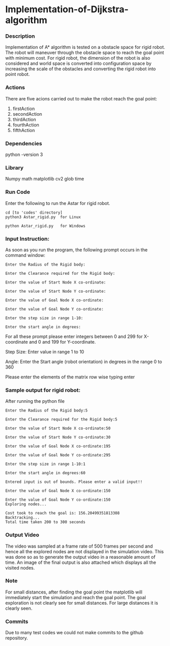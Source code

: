 # Implementation-of-Dijkstra-algorithm
### Description
Implementation of A* algorithm is tested on a obstacle space for rigid robot. The robot will maneuver through the obstacle space to reach the goal point with minimum cost. For rigid robot, the dimension of the robot is also considered and world space is converted into configuration space by increasing the scale of the obstacles and converting the rigid robot into point robot.

### Actions
There are five acions carried out to make the robot reach the goal point:
1. firstAction
2. secondAction
3. thirdAction
4. fourthAction
5. fifthAction



### Dependencies 
python -version 3   

### Library
Numpy
math
matplotlib
cv2
glob
time

### Run Code
Enter the following to run the Astar for rigid robot.

```
cd [to 'codes' directory]
python3 Astar_rigid.py  for Linux 

python Astar_rigid.py   for Windows 
```

### Input Instruction:
As soon as you run the program, the following prompt occurs in the command window:
```
Enter the Radius of the Rigid body:

Enter the Clearance required for the Rigid body:

Enter the value of Start Node X co-ordinate:

Enter the value of Start Node Y co-ordinate:

Enter the value of Goal Node X co-ordinate:

Enter the value of Goal Node Y co-ordinate:

Enter the step size in range 1-10:

Enter the start angle in degrees:
```
For all these prompt please enter integers between 0 and 299 for X-coordinate and 0 and 199 for Y-coordinate.

Step Size: Enter value in range 1 to 10

Angle: Enter the Start angle (robot orientation) in degrees in the range 0 to 360

Please enter the elements of the matrix row wise typing enter


### Sample output for rigid robot:
After running the python file
```
Enter the Radius of the Rigid body:5

Enter the Clearance required for the Rigid body:5

Enter the value of Start Node X co-ordinate:50

Enter the value of Start Node Y co-ordinate:30

Enter the value of Goal Node X co-ordinate:195

Enter the value of Goal Node Y co-ordinate:295

Enter the step size in range 1-10:1

Enter the start angle in degrees:60

Entered input is out of bounds. Please enter a valid input!!

Enter the value of Goal Node X co-ordinate:150

Enter the value of Goal Node Y co-ordinate:150
Exploring nodes...
```
```
Cost took to reach the goal is: 156.20499351813308
Backtracking...
Total time taken 200 to 300 seconds
```

### Output Video
The video was sampled at a frame rate of 500 frames per second and hence all the explored nodes are not displayed in the simulation video. This was done so as to generate the output video in a reasonable amount of time. An image of the final output is also attached which displays all the visited nodes.

### Note
For small distances, after finding the goal point the matplotlib will immediately start the simulation and reach the goal point. The goal exploration is not clearly see for small distances. For large distances it is clearly seen.


### Commits
Due to many test codes we could not make commits to the github repository.
